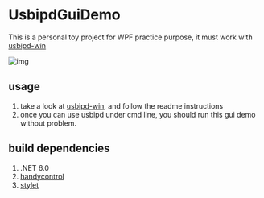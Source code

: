 # UsbipdGuiDemo
This is a personal toy project for WPF practice purpose, it must work with [usbipd-win](https://github.com/dorssel/usbipd-win)

![img](https://github.com/seishinkouki/UsbipdGuiDemo/blob/master/img/Snipaste_2022-02-04_17-07-56.png)

## usage
1. take a look at [usbipd-win](https://github.com/dorssel/usbipd-win), and follow the readme instructions
2. once you can use usbipd under cmd line, you should run this gui demo without problem.

## build dependencies
1. .NET 6.0
2. [handycontrol](https://github.com/HandyOrg/HandyControl)
3. [stylet](https://github.com/canton7/Stylet)
